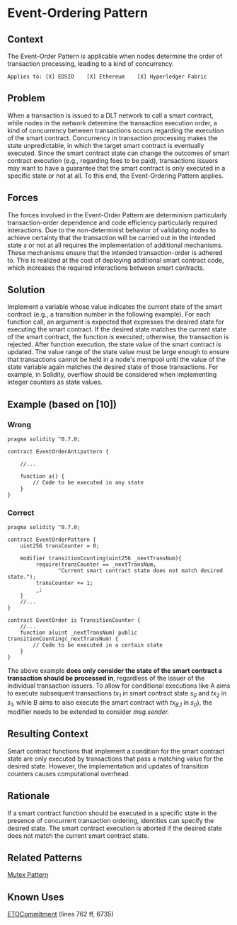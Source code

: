 # Event-Ordering Pattern

## Context
The Event-Order Pattern is applicable when nodes determine the order of transaction processing, leading to a kind of concurrency.

``Applies to: [X] EOSIO    [X] Ethereum    [X] Hyperledger Fabric``

## Problem
When a transaction is issued to a DLT network to call a smart contract, while nodes in the network determine the transaction execution order, a kind of concurrency between transactions occurs regarding the execution of the smart contract. Concurrency in transaction processing makes the state unpredictable, in which the target smart contract is eventually executed. Since the smart contract state can change the outcomes of smart contract execution (e.g., regarding fees to be paid), transactions issuers may want to have a guarantee that the smart contract is only executed in a specific state or not at all. To this end, the Event-Ordering Pattern applies.

## Forces
The forces involved in the Event-Order Pattern are determinism particularly transaction-order dependence and code efficiency particularly required interactions. Due to the non-determinist behavior of validating nodes to achieve certainty that the transaction will be carried out in the intended state _s_ or not at all requires the implementation of additional mechanisms. These mechanisms ensure that the intended transaction-order is adhered to. This is realized at the cost of deploying additional smart contract code, which increases the required interactions between smart contracts. 

## Solution
Implement a variable whose value indicates the current state of the smart contract (e.g., a transition number in the following example). For each function call, an argument is expected that expresses the desired state for executing the smart contract. If the desired state matches the current state of the smart contract, the function is executed; otherwise, the transaction is rejected. After function execution, the state value of the smart contract is updated.
The value range of the state value must be large enough to ensure that transactions cannot be held in a node's mempool until the value of the state variable again matches the desired state of those transactions. For example, in Solidity, overflow should be considered when implementing integer counters as state values.

## Example (based on [10])

### Wrong
```Solidity
pragma solidity ^0.7.0;
 
contract EventOrderAntipattern {

    //...

    function a() {
        // Code to be executed in any state
    }
}

``` 

### Correct
```Solidity
pragma solidity ^0.7.0;

contract EventOrderPattern {
    uint256 transCounter = 0;

    modifier transitionCounting(uint256 _nextTransNum){
         require(transCounter == _nextTransNum,
                "Current smart contract state does not match desired state.");
         transCounter += 1;
         _;
    }
    //...
}

contract EventOrder is TransitionCounter {
    //...
    function a(uint _nextTransNum) public transitionCounting(_nextTransNum) {
        // Code to be executed in a certain state
    }
}
```
The above example **does only consider the state of the smart contract a transaction should be processed in**, regardless of the issuer of the individual transaction issuers. To allow for conditional executions like A aims to execute subsequent transactions _tx<sub>1</sub>_ in smart contract state _s<sub>0</sub>_ and _tx<sub>2</sub>_ in _s<sub>1</sub>_, while B aims to also execute the smart contract with _tx<sub>B,1</sub>_ in _s<sub>0</sub>_), the modifier needs to be extended to consider _msg.sender._


## Resulting Context
Smart contract functions that implement a condition for the smart contract state are only executed by transactions that pass a matching value for the desired state. However, the implementation and updates of transition counters causes computational overhead.

## Rationale
If a smart contract function should be executed in a specific state in the presence of concurrent transaction ordering, identities can specify the desired state. The smart contract execution is aborted if the desired state does not match the current smart contract state.

## Related Patterns
[Mutex Pattern](/Design%20Patterns/Mutex%20Pattern/README.md#context)

## Known Uses
[ETOCommitment](https://etherscan.io/address/0x01a1f17808edae0b004a4f11a03620d3d804b997#code) (lines 762 ff, 6735)

